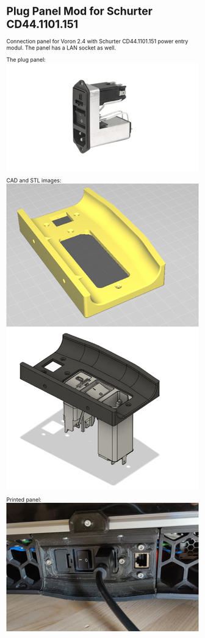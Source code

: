 # Plug Panel Mod for Schurter CD44.1101.151
Connection panel for Voron 2.4 with Schurter CD44.1101.151 power entry modul.
The panel has a LAN socket as well.

The plug panel:
![pic1](./images/Schurter-CD14.1101.151.jpg)

CAD and STL images:
![pic2](./images/stl_image.jpg)
![pic2](./images/cad_image.jpg)

Printed panel:
![pic3](./images/panel_printed.jpg)